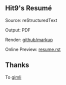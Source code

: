 Hit9's Resumé
-------------

Source: reStructuredText

Output: PDF

Render: [github/markup](https://github.com/github/markup)

Online Preview: [resume.rst](resume.rst)

Thanks
------

To [gimli](https://github.com/walle/gimli)
